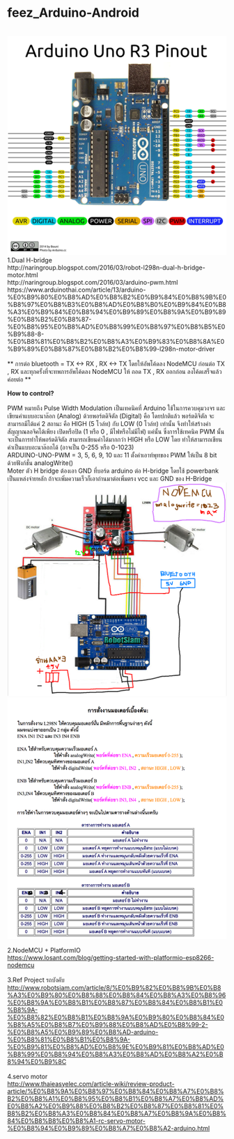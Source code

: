 # feez_Arduino-Android<br>
<br>
<img src="https://github.com/fythatthepce/feez_Arduino-Android/blob/master/Pictures/arduino-uno3-pinout.jpg"/>

<br>
1.Dual H-bridge<br>
http://naringroup.blogspot.com/2016/03/robot-l298n-dual-h-bridge-motor.html<br>
http://naringroup.blogspot.com/2016/03/arduino-pwm.html<br>
https://www.arduinothai.com/article/13/arduino-%E0%B9%80%E0%B8%AD%E0%B8%B2%E0%B9%84%E0%B8%9B%E0%B8%97%E0%B8%B3%E0%B8%AD%E0%B8%B0%E0%B9%84%E0%B8%A3%E0%B9%84%E0%B8%94%E0%B9%89%E0%B8%9A%E0%B9%89%E0%B8%B2%E0%B8%87-%E0%B8%95%E0%B8%AD%E0%B8%99%E0%B8%97%E0%B8%B5%E0%B9%88-8-%E0%B8%81%E0%B8%B2%E0%B8%A3%E0%B9%83%E0%B8%8A%E0%B9%89%E0%B8%87%E0%B8%B2%E0%B8%99-l298n-motor-driver<br>

<br>
** การต่อ bluetooth = TX <-> RX , RX <-> TX โดยให้อัพโค้ดลง NodeMCU ก่อนต่อ TX , RX  และทุกครั้งที่จะทพการอัพโค้ดลง NodeMCU ให้ ถอด TX , RX ออกก่อน ลงโค้ดเสร็จแล้วค่อยต่อ **<br>

<B>How to control?</B><br>
<br>PWM หมายถึง Pulse Width Modulation เป็นเทคนิคที่ Arduino ใช้ในการควบคุมวงจร
และ เขียนค่าแบบอะนาล๊อก (Analog) ด้วยพอร์ตดิจิตัล (Digital) คือ โดยปกติแล้ว พอร์ตดิจิตัล จะสามารถมีได้แค่ 2 สถานะ คือ HIGH (5 โวล์ท) กับ LOW (0 โวล์ท)
เท่านั้น จึงทำให้สร้างค่าสัญญาณลอจิคได้เพียง เปิดหรือปิด (1 หรือ 0 , มีไฟหรือไม่มีไฟ) แค่นั้น
ซึ่งการใช้เทคนิค PWM นั้น จะเป็นการทำให้พอร์ตดิจิตัล สามารถเขียนค่าได้มากกว่า HIGH หรือ LOW
โดย ทำให้สามารถเขียนค่าเป็นแบบอะนาล๊อกได้ (อาจเป็น 0-255 หรือ 0-1023) <br>
ARDUINO-UNO-PWM = 3, 5, 6, 9, 10 และ 11 ตั้งค่าเอาท์พุทของ PWM ให้เป็น 8 bit ด้วยฟังก์ชั่น analogWrite()<br>
Moter ตัว H bridge ต้องเอา GND ที่บอร์ด arduino ต่อ H-bridge โดยใช้ powerbank เป็นแหล่งจ่ายหลัก ถ้าจะเพิ่มความเร็วก็เอาถ่านมาต่อเพิ่มตรง vcc และ GND ของ H-Bridge<br>
<img src="https://github.com/fythatthepce/feez_Arduino-Android/blob/master/Pictures/map.png"/>
<br>
<img src="https://github.com/fythatthepce/feez_Arduino-Android/blob/master/Pictures/control-motor.png"/><br>



2.NodeMCU + PlatformIO<br>
https://www.losant.com/blog/getting-started-with-platformio-esp8266-nodemcu<br>
<br>
3.Ref Project รถบังคับ<br>
http://www.robotsiam.com/article/8/%E0%B9%82%E0%B8%9B%E0%B8%A3%E0%B9%80%E0%B8%88%E0%B8%84%E0%B8%A3%E0%B8%96%E0%B8%9A%E0%B8%B1%E0%B8%87%E0%B8%84%E0%B8%B1%E0%B8%9A-%E0%B8%82%E0%B8%B1%E0%B8%9A%E0%B9%80%E0%B8%84%E0%B8%A5%E0%B8%B7%E0%B9%88%E0%B8%AD%E0%B8%99-2-%E0%B8%A5%E0%B9%89%E0%B8%AD-arduino-%E0%B8%81%E0%B8%B1%E0%B8%9A-%E0%B9%81%E0%B8%AD%E0%B8%9E%E0%B9%81%E0%B8%AD%E0%B8%99%E0%B8%94%E0%B8%A3%E0%B8%AD%E0%B8%A2%E0%B8%94%E0%B9%8C
<br>
<br>
4.servo motor<br>
http://www.thaieasyelec.com/article-wiki/review-product-article/%E0%B8%9A%E0%B8%97%E0%B8%84%E0%B8%A7%E0%B8%B2%E0%B8%A1%E0%B8%95%E0%B8%B1%E0%B8%A7%E0%B8%AD%E0%B8%A2%E0%B9%88%E0%B8%B2%E0%B8%87%E0%B8%81%E0%B8%B2%E0%B8%A3%E0%B8%84%E0%B8%A7%E0%B8%9A%E0%B8%84%E0%B8%B8%E0%B8%A1-rc-servo-motor-%E0%B8%94%E0%B9%89%E0%B8%A7%E0%B8%A2-arduino.html
<br>
<br>



